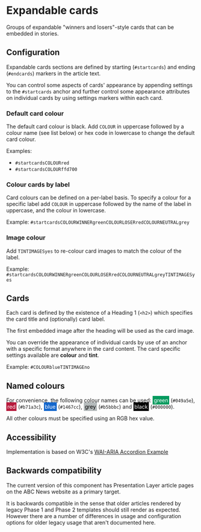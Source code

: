 # Expandable cards

Groups of expandable "winners and losers"-style cards that can be embedded in stories.

## Configuration

Expandable cards sections are defined by starting (`#startcards`) and ending (`#endcards`) markers in the article text.

You can control some aspects of cards' appearance by appending settings to the `#startcards` anchor and further control some appearance attributes on individual cards by using settings markers within each card.

### Default card colour

The default card colour is black. Add `COLOUR` in uppercase followed by a colour name (see list below) or hex code in lowercase to change the default card colour.

Examples:

- `#startcardsCOLOURred`
- `#startcardsCOLOURffd700`

### Colour cards by label

Card colours can be defined on a per-label basis. To specify a colour for a specific label add `COLOUR` in uppercase followed by the name of the label in uppercase, and the colour in lowercase.

Example: `#startcardsCOLOURWINNERgreenCOLOURLOSERredCOLOURNEUTRALgrey`

### Image colour

Add `TINTIMAGESyes` to re-colour card images to match the colour of the label.

Example: `#startcardsCOLOURWINNERgreenCOLOURLOSERredCOLOURNEUTRALgreyTINTIMAGESyes`

## Cards

Each card is defined by the existence of a Heading 1 (`<h2>`) which specifies the card title and (optionally) card label.

The first embedded image after the heading will be used as the card image.

You can override the appearance of individual cards by use of an anchor with a specific format anywhere in the card content. The card specific settings available are **colour** and **tint**.

Example: `#COLOURblueTINTIMAGEno`

## Named colours

For convenience, the following colour names can be used: <span style="color: white; background-color: #049a5e; padding: 0.2em;">green</span> (`#049a5e`), <span style="color: white; background-color: #b71a3c; padding: 0.2em;">red</span> (`#b71a3c`), <span style="color: white; background-color: #1467cc; padding: 0.2em;">blue</span> (`#1467cc`), <span style="color: black; background-color: #b5bbbc; padding: 0.2em;">grey</span> (`#b5bbbc`) and <span style="color: white; background-color: #000000; padding: 0.2em;">black</span> (`#000000`).

All other colours must be specified using an RGB hex value.

## Accessibility

Implementation is based on W3C's [WAI-ARIA Accordion Example](https://www.w3.org/TR/wai-aria-practices/examples/accordion/accordion.html)

## Backwards compatibility

The current version of this component has Presentation Layer article pages on the ABC News website as a primary target.

It is backwards compatible in the sense that older articles rendered by legacy Phase 1 and Phase 2 templates should still render as expected. However there are a number of differences in usage and configuration options for older legacy usage that aren't documented here.
